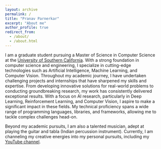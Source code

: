 ```yaml
---
layout: archive
permalink: /
title: "Pranav Parnerkar"
excerpt: "About me"
author_profile: true
redirect_from: 
  - /about/
  - /about.html
---
```


I am a graduate student pursuing a Master of Science in Computer Science at the [University of Southern California](https://www.usc.edu/). With a strong foundation in computer science and engineering, I specialize in cutting-edge technologies such as Artificial Intelligence, Machine Learning, and Computer Vision. Throughout my academic journey, I have undertaken challenging projects and internships that have sharpened my skills and expertise. From developing innovative solutions for real-world problems to conducting groundbreaking research, my work has consistently delivered exceptional results. With a focus on AI research, particularly in Deep Learning, Reinforcement Learning, and Computer Vision, I aspire to make a significant impact in these fields. My technical proficiency spans a wide range of programming languages, libraries, and frameworks, allowing me to tackle complex challenges head-on.

Beyond my academic pursuits, I am also a talented musician, adept at playing the guitar and tabla (Indian percussion instrument). Currently, I am channeling my creative energies into my personal pursuits, including my [YouTube channel](https://www.youtube.com/@varunv5).
